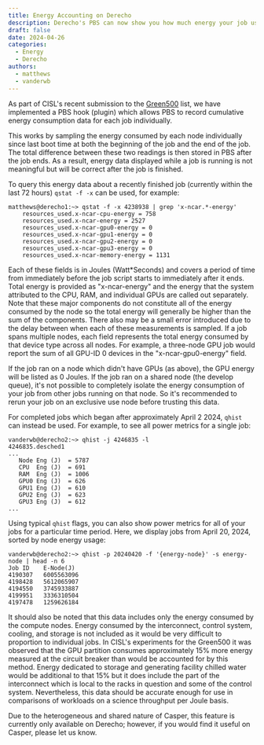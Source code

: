 ```yaml
---
title: Energy Accounting on Derecho
description: Derecho's PBS can now show you how much energy your job used.
draft: false
date: 2024-04-26
categories:
  - Energy
  - Derecho
authors:
  - matthews
  - vanderwb
---
```


As part of CISL's recent submission to the [Green500](https://www.top500.org/lists/green500/) list, we have implemented a PBS hook (plugin) which allows PBS to record cumulative energy consumption data for each job individually. 

<!-- more -->

This works by sampling the energy consumed by each node individually since last boot time at both the beginning of the job and the end of the job. The total difference between these two readings is then stored in PBS after the job ends. As a result, energy data displayed while a job is running is not meaningful but will be correct after the job is finished.

To query this energy data about a recently finished job (currently within the last 72 hours) `qstat -f -x` can be used, for example:

```pre linenums="0"
matthews@derecho1:~> qstat -f -x 4238938 | grep 'x-ncar.*-energy'
    resources_used.x-ncar-cpu-energy = 758
    resources_used.x-ncar-energy = 2527
    resources_used.x-ncar-gpu0-energy = 0
    resources_used.x-ncar-gpu1-energy = 0
    resources_used.x-ncar-gpu2-energy = 0
    resources_used.x-ncar-gpu3-energy = 0
    resources_used.x-ncar-memory-energy = 1131
```

Each of these fields is in Joules (Watt*Seconds) and covers a period of time from immediately before the job script starts to immediately after it ends. Total energy is provided as "x-ncar-energy" and the energy that the system attributed to the CPU, RAM, and individual GPUs are called out separately. Note that these major components do not constitute all of the energy consumed by the node so the total energy will generally be higher than the sum of the components. There also may be a small error introduced due to the delay between when each of these measurements is sampled. If a job spans multiple nodes, each field represents the total energy consumed by that device type across all nodes. For example, a three-node GPU job would report the sum of all GPU-ID 0 devices in the "x-ncar-gpu0-energy" field.

If the job ran on a node which didn't have GPUs (as above), the GPU energy will be listed as 0 Joules. If the job ran on a shared node (the develop queue), it's not possible to completely isolate the energy consumption of your job from other jobs running on that node. So it's recommended to rerun your job on an exclusive use node before trusting this data.

For completed jobs which began after approximately April 2 2024, `qhist` can instead be used. For example, to see all power metrics for a single job:

```
vanderwb@derecho2:~> qhist -j 4246835 -l
4246835.desched1
...
   Node Eng (J)  = 5787
   CPU  Eng (J)  = 691
   RAM  Eng (J)  = 1006
   GPU0 Eng (J)  = 626
   GPU1 Eng (J)  = 610
   GPU2 Eng (J)  = 623
   GPU3 Eng (J)  = 612
...
```

Using typical `qhist` flags, you can also show power metrics for all of your jobs for a particular time period. Here, we display jobs from April 20, 2024, sorted by node energy usage:

```
vanderwb@derecho2:~> qhist -p 20240420 -f '{energy-node}' -s energy-node | head -n 6
Job ID    E-Node(J)
4190307   6005563096
4198428   5612065907
4194550   3745933887
4199951   3336310504
4197478   1259626184
```

It should also be noted that this data includes only the energy consumed by the compute nodes. Energy consumed by the interconnect, control system, cooling, and storage is not included as it would be very difficult to proportion to individual jobs. In CISL's experiments for the Green500 it was observed that the GPU partition consumes approximately 15% more energy measured at the circuit breaker than would be accounted for by this method. Energy dedicated to storage and generating facility chilled water would be additional to that 15% but it does include the part of the interconnect which is local to the racks in question and some of the control system. Nevertheless, this data should be accurate enough for use in comparisons of workloads on a science throughput per Joule basis.

Due to the heterogeneous and shared nature of Casper, this feature is currently only available on Derecho; however, if you would find it useful on Casper, please let us know. 
